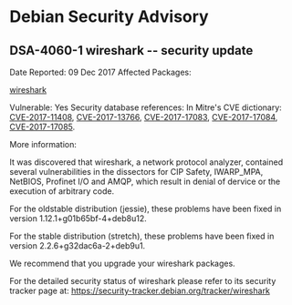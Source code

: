 
Debian Security Advisory
========================


DSA-4060-1 wireshark -- security update
---------------------------------------



Date Reported:
09 Dec 2017
Affected Packages:

[wireshark](https://packages.debian.org/src:wireshark)

Vulnerable:
Yes
Security database references:
In Mitre's CVE dictionary: [CVE-2017-11408](https://security-tracker.debian.org/tracker/CVE-2017-11408), [CVE-2017-13766](https://security-tracker.debian.org/tracker/CVE-2017-13766), [CVE-2017-17083](https://security-tracker.debian.org/tracker/CVE-2017-17083), [CVE-2017-17084](https://security-tracker.debian.org/tracker/CVE-2017-17084), [CVE-2017-17085](https://security-tracker.debian.org/tracker/CVE-2017-17085).  

More information:

It was discovered that wireshark, a network protocol analyzer, contained
several vulnerabilities in the dissectors for CIP Safety, IWARP\_MPA,
NetBIOS, Profinet I/O and AMQP, which result in denial of dervice or the
execution of arbitrary code.


For the oldstable distribution (jessie), these problems have been fixed
in version 1.12.1+g01b65bf-4+deb8u12.


For the stable distribution (stretch), these problems have been fixed in
version 2.2.6+g32dac6a-2+deb9u1.


We recommend that you upgrade your wireshark packages.


For the detailed security status of wireshark please refer to
its security tracker page at:
<https://security-tracker.debian.org/tracker/wireshark>





